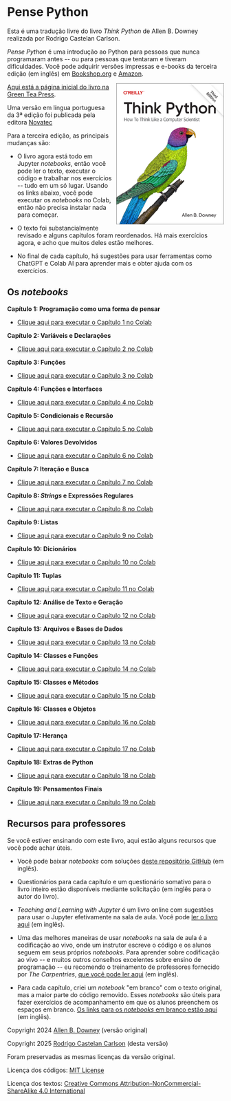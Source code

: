 # Pense Python

Esta é uma tradução livre do livro *Think Python* de Allen B. Downey realizada por Rodrigo Castelan Carlson.

*Pense Python* é uma introdução ao Python para pessoas que nunca programaram antes -- ou para pessoas que tentaram e tiveram dificuldades.
Você pode adquirir versões impressas e e-books da terceira edição (em inglês) em
[Bookshop.org](https://bookshop.org/a/98697/9781098155438) e
[Amazon](https://www.amazon.com/_/dp/1098155432?smid=ATVPDKIKX0DER&_encoding=UTF8&tag=oreilly20-20&_encoding=UTF8&tag=greenteapre01-20&linkCode=ur2&linkId=e2a529f94920295d27ec8a06e757dc7c&camp=1789&creative=9325).

<img width="250" src="https://raw.githubusercontent.com/AllenDowney/ThinkPython/v3/think_python_3e.jpg" style="float: right; margin-left: 10px;">

 [Aqui está a página inicial do livro na Green Tea Press](https://greenteapress.com/wp/think-python-3rd-edition/).

Uma versão em língua portuguesa da 3ª edição foi publicada pela editora [Novatec](https://novatec.com.br/livros/pense-em-python-3ed/)

Para a terceira edição, as principais mudanças são:

* O livro agora está todo em Jupyter *notebooks*, então você pode ler o texto, executar o código e trabalhar nos exercícios -- tudo em um só lugar. Usando os links abaixo, você pode executar os *notebooks* no Colab, então não precisa instalar nada para começar.

* O texto foi substancialmente revisado e alguns capítulos foram reordenados. Há mais exercícios agora, e acho que muitos deles estão melhores.

* No final de cada capítulo, há sugestões para usar ferramentas como ChatGPT e Colab AI para aprender mais e obter ajuda com os exercícios.



## Os *notebooks*

**Capítulo 1: Programação como uma forma de pensar**

* [Clique aqui para executar o Capítulo 1 no Colab](https://colab.research.google.com/github/AllenDowney/ThinkPython/blob/v3/chapters/chap01.ipynb)


**Capítulo 2: Variáveis e Declarações**

* [Clique aqui para executar o Capítulo 2 no Colab](https://colab.research.google.com/github/AllenDowney/ThinkPython/blob/v3/chapters/chap02.ipynb)


**Capítulo 3: Funções**

* [Clique aqui para executar o Capítulo 3 no Colab](https://colab.research.google.com/github/AllenDowney/ThinkPython/blob/v3/chapters/chap03.ipynb)


**Capítulo 4: Funções e Interfaces**

* [Clique aqui para executar o Capítulo 4 no Colab](https://colab.research.google.com/github/AllenDowney/ThinkPython/blob/v3/chapters/chap04.ipynb)


**Capítulo 5: Condicionais e Recursão**

* [Clique aqui para executar o Capítulo 5 no Colab](https://colab.research.google.com/github/AllenDowney/ThinkPython/blob/v3/chapters/chap05.ipynb)

**Capítulo 6: Valores Devolvidos**

* [Clique aqui para executar o Capítulo 6 no Colab](https://colab.research.google.com/github/AllenDowney/ThinkPython/blob/v3/chapters/chap06.ipynb)

**Capítulo 7: Iteração e Busca**

* [Clique aqui para executar o Capítulo 7 no Colab](https://colab.research.google.com/github/AllenDowney/ThinkPython/blob/v3/chapters/chap07.ipynb)

**Capítulo 8: *Strings* e Expressões Regulares**

* [Clique aqui para executar o Capítulo 8 no Colab](https://colab.research.google.com/github/AllenDowney/ThinkPython/blob/v3/chapters/chap08.ipynb)

**Capítulo 9: Listas**

* [Clique aqui para executar o Capítulo 9 no Colab](https://colab.research.google.com/github/AllenDowney/ThinkPython/blob/v3/chapters/chap09.ipynb)

**Capítulo 10: Dicionários**

* [Clique aqui para executar o Capítulo 10 no Colab](https://colab.research.google.com/github/AllenDowney/ThinkPython/blob/v3/chapters/chap10.ipynb)

**Capítulo 11: Tuplas**

* [Clique aqui para executar o Capítulo 11 no Colab](https://colab.research.google.com/github/AllenDowney/ThinkPython/blob/v3/chapters/chap11.ipynb)

**Capítulo 12: Análise de Texto e Geração**

* [Clique aqui para executar o Capítulo 12 no Colab](https://colab.research.google.com/github/AllenDowney/ThinkPython/blob/v3/chapters/chap12.ipynb)

**Capítulo 13: Arquivos e Bases de Dados**

* [Clique aqui para executar o Capítulo 13 no Colab](https://colab.research.google.com/github/AllenDowney/ThinkPython/blob/v3/chapters/chap13.ipynb)

**Capítulo 14: Classes e Funções**

* [Clique aqui para executar o Capítulo 14 no Colab](https://colab.research.google.com/github/AllenDowney/ThinkPython/blob/v3/chapters/chap14.ipynb)

**Capítulo 15: Classes e Métodos**

* [Clique aqui para executar o Capítulo 15 no Colab](https://colab.research.google.com/github/AllenDowney/ThinkPython/blob/v3/chapters/chap15.ipynb)

**Capítulo 16: Classes e Objetos**

* [Clique aqui para executar o Capítulo 16 no Colab](https://colab.research.google.com/github/AllenDowney/ThinkPython/blob/v3/chapters/chap16.ipynb)

**Capítulo 17: Herança**

* [Clique aqui para executar o Capítulo 17 no Colab](https://colab.research.google.com/github/AllenDowney/ThinkPython/blob/v3/chapters/chap17.ipynb)

**Capítulo 18: Extras de Python**

* [Clique aqui para executar o Capítulo 18 no Colab](https://colab.research.google.com/github/AllenDowney/ThinkPython/blob/v3/chapters/chap18.ipynb)

**Capítulo 19: Pensamentos Finais**

* [Clique aqui para executar o Capítulo 19 no Colab](https://colab.research.google.com/github/AllenDowney/ThinkPython/blob/v3/chapters/chap19.ipynb)


## Recursos para professores

Se você estiver ensinando com este livro, aqui estão alguns recursos que você pode achar úteis.

* Você pode baixar *notebooks* com soluções [deste repositório GitHub](https://github.com/AllenDowney/ThinkPythonSolutions/tree/v3/soln) (em inglês).

* Questionários para cada capítulo e um questionário somativo para o livro inteiro estão disponíveis mediante solicitação (em inglês para o autor do livro).

* *Teaching and Learning with Jupyter* é um livro online com sugestões para usar o Jupyter efetivamente na sala de aula. Você pode [ler o livro aqui](https://jupyter4edu.github.io/jupyter-edu-book) (em inglês).

* Uma das melhores maneiras de usar *notebooks* na sala de aula é a codificação ao vivo, onde um instrutor escreve o código e os alunos seguem em seus próprios *notebooks*. Para aprender sobre codificação ao vivo -- e muitos outros conselhos excelentes sobre ensino de programação -- eu recomendo o treinamento de professores fornecido por *The Carpentries*, [que você pode ler aqui](https://carpentries.github.io/instructor-training) (em inglês).

* Para cada capítulo, criei um *notebook* "em branco" com o texto original, mas a maior parte do código removido. Esses *notebooks* são úteis para fazer exercícios de acompanhamento em que os alunos preenchem os espaços em branco. [Os links para os *notebooks* em branco estão aqui](https://allendowney.github.io/ThinkPython/blank.html) (em inglês).

Copyright 2024 [Allen B. Downey](https://allendowney.com/) (versão original)

Copyright 2025 [Rodrigo Castelan Carlson](https://rodrigocarlson.paginas.ufsc.br/) (desta versão)

Foram preservadas as mesmas licenças da versão original.

Licença dos códigos: [MIT License](https://mit-license.org/)

Licença dos textos: [Creative Commons Attribution-NonCommercial-ShareAlike 4.0 International](https://creativecommons.org/licenses/by-nc-sa/4.0/)

